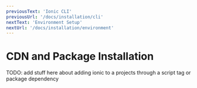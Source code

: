 ```yaml
---
previousText: 'Ionic CLI'
previousUrl: '/docs/installation/cli'
nextText: 'Environment Setup'
nextUrl: '/docs/installation/environment'
---
```


# CDN and Package Installation

TODO: add stuff here about adding ionic to a projects through a script tag or package dependency